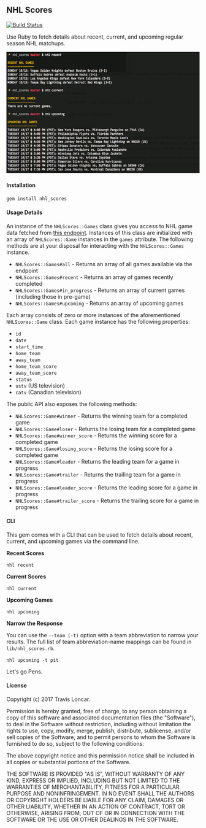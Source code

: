 NHL Scores
----------

[![Build Status](https://travis-ci.org/tbloncar/nhl_scores.png?branch=master)](https://travis-ci.org/tbloncar/nhl_scores)

Use Ruby to fetch details about recent, current, and upcoming regular season NHL matchups.

![Example](https://raw.githubusercontent.com/tbloncar/nhl_scores/master/example.png)

#### Installation

```shell
gem install nhl_scores
```

#### Usage Details

An instance of the `NHLScores::Games` class gives you access to NHL game
data fetched from [this
endpoint](http://live.nhle.com/GameData/RegularSeasonScoreboardv3.jsonp).
Instances of this class are initialized with an array of
`NHLScores::Game` instances in the `games` attribute. The
following methods are at your disposal for interacting with
the `NHLScores::Games` instance.

- `NHLScores::Games#all` - Returns an array of all games available via the endpoint
- `NHLScores::Games#recent` - Returns an array of games recently completed
- `NHLScores::Games#in_progress` - Returns an array of current games (including
  those in pre-game)
- `NHLScores::Games#upcoming` - Returns an array of upcoming games

Each array consists of zero or more instances of the aforementioned
`NHLScores::Game` class. Each game instance has the following properties:

- `id`
- `date`
- `start_time`
- `home_team`
- `away_team`
- `home_team_score`
- `away_team_score`
- `status`
- `ustv` (US television)
- `catv` (Canadian television)

The public API also exposes the following methods:

- `NHLScores::Game#winner` - Returns the winning team for a completed game
- `NHLScores::Game#loser` - Returns the losing team for a completed game
- `NHLScores::Game#winner_score` - Returns the winning score for a completed game
- `NHLScores::Game#losing_score` - Returns the losing score for a completed game
- `NHLScores::Game#leader` - Returns the leading team for a game in progress
- `NHLScores::Game#trailer` - Returns the trailing team for a game in progress
- `NHLScores::Game#leader_score` - Returns the leading score for a game in progress
- `NHLScores::Game#trailer_score` - Returns the trailing score for a game in progress

#### CLI

This gem comes with a CLI that can be used to fetch details about recent,
current, and upcoming games via the command line.

**Recent Scores**

```shell
nhl recent
```

**Current Scores**

```shell
nhl current
```

**Upcoming Games**

```shell
nhl upcoming
```

**Narrow the Response**

You can use the `--team (-t)` option with a team abbreviation to
narrow your results. The full list of team abbreviation-name mappings
can be found in `lib/nhl_scores.rb`.

```shell
nhl upcoming -t pit
```

Let's go Pens.

#### License

Copyright (c) 2017 Travis Loncar.

Permission is hereby granted, free of charge, to any person obtaining a copy of
this software and associated documentation files (the "Software"), to deal in
the Software without restriction, including without limitation the rights to
use, copy, modify, merge, publish, distribute, sublicense, and/or sell copies
of the Software, and to permit persons to whom the Software is furnished to do
so, subject to the following conditions:

The above copyright notice and this permission notice shall be included in all
copies or substantial portions of the Software.

THE SOFTWARE IS PROVIDED "AS IS", WITHOUT WARRANTY OF ANY KIND, EXPRESS OR
IMPLIED, INCLUDING BUT NOT LIMITED TO THE WARRANTIES OF MERCHANTABILITY,
FITNESS FOR A PARTICULAR PURPOSE AND NONINFRINGEMENT. IN NO EVENT SHALL THE
AUTHORS OR COPYRIGHT HOLDERS BE LIABLE FOR ANY CLAIM, DAMAGES OR OTHER
LIABILITY, WHETHER IN AN ACTION OF CONTRACT, TORT OR OTHERWISE, ARISING FROM,
OUT OF OR IN CONNECTION WITH THE SOFTWARE OR THE USE OR OTHER DEALINGS IN THE
SOFTWARE.
